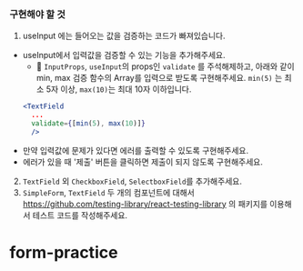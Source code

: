 ### 구현해야 할 것

1. useInput 에는 들어오는 값을 검증하는 코드가 빠져있습니다.
+ useInput에서 입력값을 검증할 수 있는 기능을 추가해주세요.
  -  `InputProps`, `useInput`의 props인 `validate` 를 주석해제하고, 아래와 같이 min, max 검증 함수의 Array를 입력으로 받도록 구현해주세요. `min(5)` 는 최소 5자 이상, `max(10)`는 최대 10자 이하입니다.
  ```jsx
  <TextField
    ...
    validate={[min(5), max(10)]}
    />
  ```
+ 만약 입력값에 문제가 있다면 에러를 출력할 수 있도록 구현해주세요.
+ 에러가 있을 때 '제출' 버튼을 클릭하면 제출이 되지 않도록 구현해주세요.

2. `TextField` 외 `CheckboxField`, `SelectboxField`를 추가해주세요.
3. `SimpleForm`, `TextField` 두 개의 컴포넌트에 대해서 https://github.com/testing-library/react-testing-library 의 패키지를 이용해서 테스트 코드를 작성해주세요.
# form-practice

